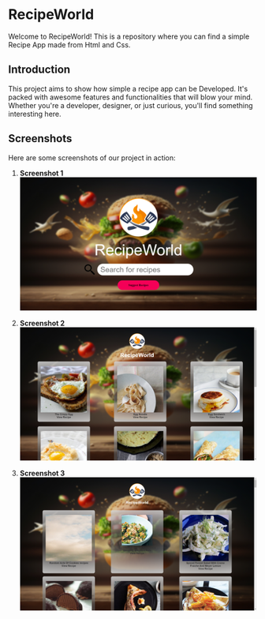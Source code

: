 # RecipeWorld

Welcome to RecipeWorld! This is a repository where you can find a simple Recipe App made from Html and Css.

## Introduction

This project aims to show how simple a recipe app can be Developed. It's packed with awesome features and functionalities that will blow your mind. Whether you're a developer, designer, or just curious, you'll find something interesting here.

## Screenshots

Here are some screenshots of our project in action:

1. **Screenshot 1**
   ![HomePage](./screenshot1.png)

2. **Screenshot 2**
   ![Search Result](./screenshot2.png)

3. **Screenshot 3**
   ![Random Recipe](./screenshot3.png)

